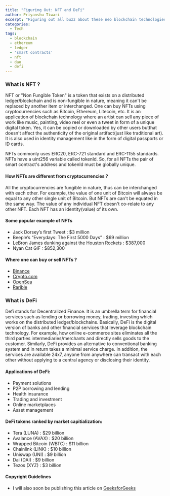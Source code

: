 ```yaml
---
title: "Figuring Out: NFT and DeFi"
author: Priyanshu Tiwari
excerpt: "Figuring out all buzz about these neo blockchain technologies. Evaluating their present and future(if they have one)."
categories:
  - Tech
tags:
  - blockchain
  - ethereum
  - ledger
  - 'smart contracts'
  - nft
  - dao
  - defi
---
```


### What is NFT ?

NFT or "Non Fungible Token" is a token that exists on a distributed ledger/blockchain and is non-fungible in nature, meaning it can't be replaced by another item or interchanged. One can buy NFTs using cryptocurrencies such as Bitcoin, Ethereum, Litecoin, etc. It is an application of blockchain technology where an artist can sell any piece of work like music, painting, video reel or even a tweet in form of a unique digital token. Yes, it can be copied or downloaded by other users butthat doesn't affect the authenticity of the original artifact(just like traditional art). It is also used in identity management like in the form of digital passports or ID cards. 

NFTs commonly uses ERC20,  ERC-721 standard  and ERC-1155 standards. NFTs have a uint256 variable called tokenId. So, for all NFTs the pair of smart contract's address and tokenId must be globally unique.

#### How NFTs are different from cryptocurrencies ?

All the cryptocurrencies are fungible in nature, thus can be interchanged with each other. For example, the value of one unit of Bitcoin will always be equal to any other single unit of Bitcoin. But NFTs are can't be equated in the same way. The value of any individual NFT doesn't co-relate to any other NFT. Each NFT has an identity(value) of its own.

#### Some popular example of NFTs

* Jack Dorsey’s first Tweet :  $3 million
* Beeple’s “Everydays: The First 5000 Days” : $69 million
* LeBron James dunking against the Houston Rockets : $387,000
* Nyan Cat GIF : $852,300

#### Where one can buy or sell NFTs ?

* [Binance](https://www.binance.com/en/nft/marketplace)
* [Crypto.com](https://crypto.com/nft/marketplace)
* [OpenSea](https://opensea.io/)
* [Rarible](https://rarible.com/)

### What is DeFi

Defi stands for Decentralized Finance. It is an umbrella term for financial services such as lending or borrowing money, trading, investing which works on the distributed ledger/blockchains. Basically, DeFi is the digital version of banks and other financial services that leverage blockchain technology. For example, how online e-commerce sites eliminates all the third parties intermediaries/merchants and directly sells goods to the customer. Similarly, DeFi provides an alternative to conventional banking system and in return takes a minimal service charge. In addition, the services are available 24x7, anyone from anywhere can transact with each other without applying to a central agency or disclosing their identity.

#### Applications of DeFi:

* Payment solutions
* P2P borrowing and lending
* Health insurance
* Trading and investment
* Online marketplaces
* Asset management

####  DeFi tokens ranked by  market capitialization:

* Tera (LUNA) : $29 billion
* Avalance (AVAX) :  $20 billion
* Wrapped Bitcoin (WBTC) : $11 billion
* Chainlink (LINK) : $10 billion
* Uniswap (UNI) : $9 billion
* Dai (DAI) : $9 billion
* Tezos (XYZ) : $3 billion

#### Copyright Guidelines
* I will also soon be publishing this article on [GeeksforGeeks](https://www.geeksforgeeks.org/)